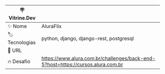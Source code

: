 | :placard: Vitrine.Dev |     |
| -------------  | --- |
| :sparkles: Nome        | AluraFlix
| :label: Tecnologias | python, django, django-rest, postgresql
| :rocket: URL         | 
| :fire: Desafio     | https://www.alura.com.br/challenges/back-end-5?host=https://cursos.alura.com.br
